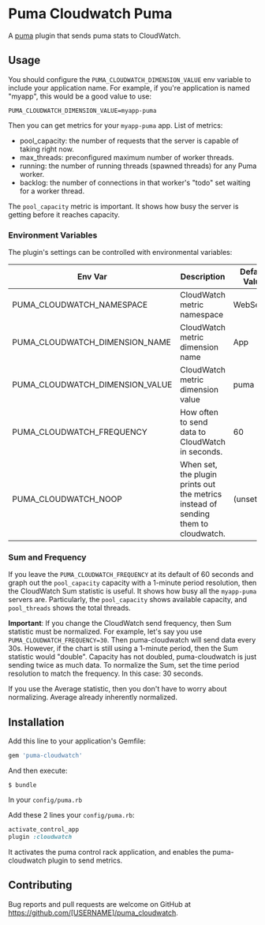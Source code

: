 # Puma Cloudwatch Puma

A [puma](https://puma.io) plugin that sends puma stats to CloudWatch.

## Usage

You should configure the `PUMA_CLOUDWATCH_DIMENSION_VALUE` env variable to include your application name.
For example, if you're application is named "myapp", this would be a good value to use:

    PUMA_CLOUDWATCH_DIMENSION_VALUE=myapp-puma

Then you can get metrics for your `myapp-puma` app. List of metrics:

* pool_capacity: the number of requests that the server is capable of taking right now.
* max_threads:  preconfigured maximum number of worker threads.
* running: the number of running threads (spawned threads) for any Puma worker.
* backlog: the number of connections in that worker's "todo" set waiting for a worker thread.

The `pool_capacity` metric is important. It shows how busy the server is getting before it reaches capacity.

### Environment Variables

The plugin's settings can be controlled with environmental variables:

Env Var | Description | Default Value
--- | --- | ---
PUMA\_CLOUDWATCH\_NAMESPACE | CloudWatch metric namespace | WebServer
PUMA\_CLOUDWATCH\_DIMENSION\_NAME | CloudWatch metric dimension name | App
PUMA\_CLOUDWATCH\_DIMENSION\_VALUE | CloudWatch metric dimension value | puma
PUMA\_CLOUDWATCH\_FREQUENCY | How often to send data to CloudWatch in seconds. | 60
PUMA\_CLOUDWATCH\_NOOP | When set, the plugin prints out the metrics instead of sending them to cloudwatch. | (unset)

### Sum and Frequency

If you leave the `PUMA_CLOUDWATCH_FREQUENCY` at its default of 60 seconds and graph out the `pool_capacity` capacity with a 1-minute period resolution, then the CloudWatch Sum statistic is useful. It shows how busy all the `myapp-puma` servers are.  Particularly, the `pool_capacity` shows available capacity,  and  `pool_threads` shows the total threads.

**Important**: If you change the CloudWatch send frequency, then Sum statistic must be normalized.  For example, let's say you use `PUMA_CLOUDWATCH_FREQUENCY=30`. Then puma-cloudwatch will send data every 30s. However, if the chart is still using a 1-minute period, then the Sum statistic would "double".  Capacity has not doubled, puma-cloudwatch is just sending twice as much data.  To normalize the Sum, set the time period resolution to match the frequency. In this case: 30 seconds.

If you use the Average statistic, then you don't have to worry about normalizing. Average already inherently normalized.

## Installation

Add this line to your application's Gemfile:

```ruby
gem 'puma-cloudwatch'
```

And then execute:

    $ bundle

In your `config/puma.rb`

Add these 2 lines your `config/puma.rb`:

```ruby
activate_control_app
plugin :cloudwatch
```

It activates the puma control rack application, and enables the puma-cloudwatch plugin to send metrics.

## Contributing

Bug reports and pull requests are welcome on GitHub at https://github.com/[USERNAME]/puma_cloudwatch.
